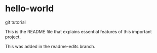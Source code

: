 # hello-world
git tutorial

This is the README file that explains essential features of this important project.

This was added in the readme-edits branch.
